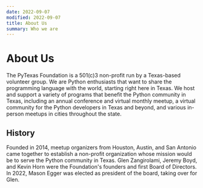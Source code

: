 ```yaml
---
date: 2022-09-07
modified: 2022-09-07
title: About Us
summary: Who we are
---
```

# About Us
The PyTexas Foundation is a 501(c)3 non-profit run by a Texas-based volunteer 
group. We are Python enthusiasts that want to share the programming language 
with the world, starting right here in Texas. We host and support a variety of 
programs that benefit the Python community in Texas, including an annual conference 
and virtual monthly meetup, a virtual community for the Python developers in Texas
and beyond, and various in-person meetups in cities throughout the state.

## History
Founded in 2014, meetup organizers from Houston, Austin, and San Antonio came
together to establish a non-profit organization whose mission would be to 
serve the Python community in Texas. Glen Zangirolami, Jeremy Boyd, and Kevin
Horn were the Foundation's founders and first Board of Directors. In 2022, Mason
Egger was elected as president of the board, taking over for Glen. 